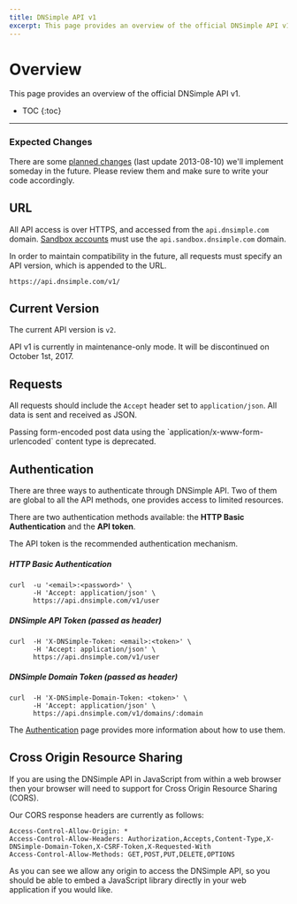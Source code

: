 ```yaml
---
title: DNSimple API v1
excerpt: This page provides an overview of the official DNSimple API v1.
---
```


# Overview

This page provides an overview of the official DNSimple API v1.

* TOC
{:toc}

---

### Expected Changes

There are some [planned changes](/v1/planned-changes/) (last update 2013-08-10) we'll implement someday in the future. Please review them and make sure to write your code accordingly.


## URL

All API access is over HTTPS, and accessed from the `api.dnsimple.com` domain. [Sandbox accounts](/sandbox/) must use the `api.sandbox.dnsimple.com` domain.

In order to maintain compatibility in the future, all requests must specify an API version, which is appended to the URL.

    https://api.dnsimple.com/v1/


## Current Version

The current API version is `v2`.

API v1 is currently in maintenance-only mode. It will be discontinued on October 1st, 2017.


## Requests

All requests should include the `Accept` header set to `application/json`. All data is sent and received as JSON.

<warning>
Passing form-encoded post data using the `application/x-www-form-urlencoded` content type is deprecated.
</warning>


## Authentication

There are three ways to authenticate through DNSimple API. Two of them are global to all the API methods, one provides access to limited resources.

There are two authentication methods available: the **HTTP Basic Authentication** and the **API token**.

<info>
The API token is the recommended authentication mechanism.
</info>

##### HTTP Basic Authentication

    curl  -u '<email>:<password>' \
          -H 'Accept: application/json' \
          https://api.dnsimple.com/v1/user

##### DNSimple API Token (passed as header)

    curl  -H 'X-DNSimple-Token: <email>:<token>' \
          -H 'Accept: application/json' \
          https://api.dnsimple.com/v1/user

##### DNSimple Domain Token (passed as header)

    curl  -H 'X-DNSimple-Domain-Token: <token>' \
          -H 'Accept: application/json' \
          https://api.dnsimple.com/v1/domains/:domain

The [Authentication](/v1/authentication/) page provides more information about how to use them.


## Cross Origin Resource Sharing

If you are using the DNSimple API in JavaScript from within a web browser then your browser will need to support for Cross Origin Resource Sharing (CORS).

Our CORS response headers are currently as follows:

    Access-Control-Allow-Origin: *
    Access-Control-Allow-Headers: Authorization,Accepts,Content-Type,X-DNSimple-Domain-Token,X-CSRF-Token,X-Requested-With
    Access-Control-Allow-Methods: GET,POST,PUT,DELETE,OPTIONS

As you can see we allow any origin to access the DNSimple API, so you should be able to embed a JavaScript library directly in your web application if you would like.
